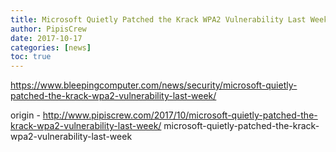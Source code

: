 ```yaml
---
title: Microsoft Quietly Patched the Krack WPA2 Vulnerability Last Week
author: PipisCrew
date: 2017-10-17
categories: [news]
toc: true
---
```


https://www.bleepingcomputer.com/news/security/microsoft-quietly-patched-the-krack-wpa2-vulnerability-last-week/

origin - http://www.pipiscrew.com/2017/10/microsoft-quietly-patched-the-krack-wpa2-vulnerability-last-week/ microsoft-quietly-patched-the-krack-wpa2-vulnerability-last-week